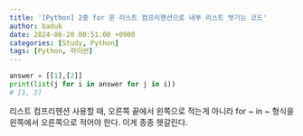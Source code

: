 ```yaml
---
title: '[Python] 2중 for 문 리스트 컴프리헨션으로 내부 리스트 벗기는 코드'
author: baduk
date: 2024-06-20 00:51:00 +0900
categories: [Study, Python]
tags: [Python, 파이썬]
---
```


```python
answer = [[1],[2]]
print(list(j for i in answer for j in i))
# [1, 2]
```
리스트 컴프리헨션 사용할 때, 오른쪽 끝에서 왼쪽으로 적는게 아니라  for ~ in ~ 형식을 왼쪽에서 오른쪽으로 적어야 한다. 이게 종종 헷갈린다.